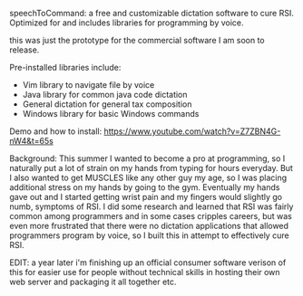 speechToCommand: a free and customizable dictation software to cure RSI.
Optimized for and includes libraries for programming by voice.

this was just the prototype for the commercial software I am soon to release.

Pre-installed libraries include: 
- Vim library to navigate file by voice
- Java library for common java code dictation 
- General dictation for general tax composition
- Windows library for basic Windows commands

Demo and how to install:
https://www.youtube.com/watch?v=Z7ZBN4G-nW4&t=65s

Background: This summer I wanted to become a pro at programming, so I
naturally put a lot of strain on my hands from typing for hours
everyday. But I also wanted to get MUSCLES like any other guy my age, so
I was placing additional stress on my hands by going to the gym.
Eventually my hands gave out and I started getting wrist pain and my
fingers would slightly go numb, symptoms of RSI. I did some research and
learned that RSI was fairly common among programmers and in some cases
cripples careers, but was even more frustrated that there were no
dictation applications that allowed programmers program by voice, so I
built this in attempt to effectively cure RSI.

EDIT: a year later i'm finishing up an official consumer software verison of this for easier use for people without technical skills in hosting their own web server and packaging it all together etc.
